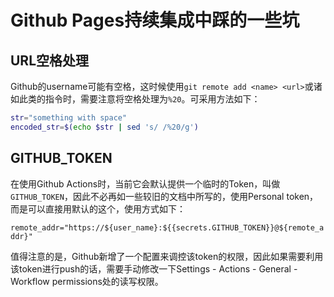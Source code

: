 # Github Pages持续集成中踩的一些坑

## URL空格处理

Github的username可能有空格，这时候使用`git remote add <name> <url>`或诸如此类的指令时，需要注意将空格处理为`%20`。可采用方法如下：

```bash
str="something with space"
encoded_str=$(echo $str | sed 's/ /%20/g')
```

## GITHUB_TOKEN

在使用Github Actions时，当前它会默认提供一个临时的Token，叫做`GITHUB_TOKEN`，因此不必再如一些较旧的文档中所写的，使用Personal token，而是可以直接用默认的这个，使用方式如下：

`remote_addr="https://${user_name}:${{secrets.GITHUB_TOKEN}}@${remote_addr}"`

值得注意的是，Github新增了一个配置来调控该token的权限，因此如果需要利用该token进行push的话，需要手动修改一下Settings - Actions - General - Workflow permissions处的读写权限。